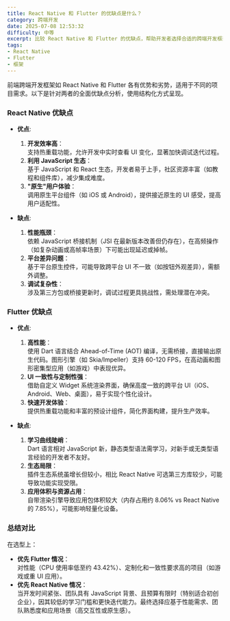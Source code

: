 ```yaml
---
title: React Native 和 Flutter 的优缺点是什么？
category: 跨端开发
date: 2025-07-08 12:53:32
difficulty: 中等
excerpt: 比较 React Native 和 Flutter 的优缺点，帮助开发者选择合适的跨端开发框架。
tags:
- React Native
- Flutter
- 框架
---
```

前端跨端开发框架如 React Native 和 Flutter 各有优势和劣势，适用于不同的项目需求。以下是针对两者的全面优缺点分析，使用结构化方式呈现。

### React Native 优缺点
- **优点**:
  1. **开发效率高**：  
     支持热重载功能，允许开发中实时查看 UI 变化，显著加快调试迭代过程。
  2. **利用 JavaScript 生态**：  
     基于 JavaScript 和 React 生态，开发者易于上手，社区资源丰富（如教程和组件库），减少集成难度。
  3. **"原生"用户体验**：  
     调用原生平台组件（如 iOS 或 Android），提供接近原生的 UI 感受，提高用户适配性。

- **缺点**:
  1. **性能瓶颈**：  
     依赖 JavaScript 桥接机制（JSI 在最新版本改善但仍存在），在高频操作（如复杂动画或高帧率场景）下可能出现延迟或掉帧。
  2. **平台差异问题**：  
     基于平台原生控件，可能导致跨平台 UI 不一致（如按钮外观差异），需额外调整。
  3. **调试复杂性**：  
     涉及第三方包或桥接更新时，调试过程更具挑战性，需处理潜在冲突。

### Flutter 优缺点
- **优点**:
  1. **高性能**：  
     使用 Dart 语言结合 Ahead-of-Time (AOT) 编译，无需桥接，直接输出原生代码。图形引擎（如 Skia/Impeller）支持 60-120 FPS，在高动画和图形密集型应用（如游戏）中表现优异。
  2. **UI 一致性与定制性强**：  
     借助自定义 Widget 系统渲染界面，确保高度一致的跨平台 UI（iOS、Android、Web、桌面），易于实现个性化设计。
  3. **快速开发体验**：  
     提供热重载功能和丰富的预设计组件，简化界面构建，提升生产效率。

- **缺点**:
  1. **学习曲线陡峭**：  
     Dart 语言相对 JavaScript 新，静态类型语法需学习，对新手或无类型语言经验的开发者不友好。
  2. **生态局限**：  
     插件生态系统虽增长但较小，相比 React Native 可选第三方库较少，可能导致功能实现受限。
  3. **应用体积与资源占用**：  
     自带渲染引擎导致应用包体积较大（内存占用约 8.06% vs React Native 的 7.85%），可能影响轻量化设备。

### 总结对比
在选型上：
- **优先 Flutter 情况**：  
  对性能（CPU 使用率低至约 43.42%）、定制化和一致性要求高的项目（如游戏或重 UI 应用）。
- **优先 React Native 情况**：  
  当开发时间紧张、团队具有 JavaScript 背景、且预算有限时（特别适合初创企业），因其较低的学习门槛和更快迭代能力。最终选择应基于性能需求、团队熟悉度和应用场景（高交互性或原生感）。
